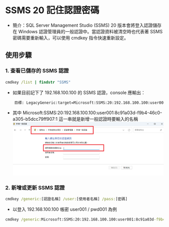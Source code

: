 # SSMS 20 記住認證密碼

- 簡介：SQL Server Management Studio (SSMS) 20 版本會將登入認證儲存在 Windows 認證管理員的一般認證中。當認證資料被清空時也代表著 SSMS 密碼需要重新輸入，可以使用 cmdkey 指令快速重新設定。

## 使用步驟

### 1. 查看已儲存的 SSMS 認證
```cmd
cmdkey /list | findstr "SSMS"
```

- 如果目前記下了 192.168.100.100 的 SSMS 認證，console 應輸出：
```cmd
    目標: LegacyGeneric:target=Microsoft:SSMS:20:192.168.100.100:user001:8c91a03d-f9b4-46c0-a305-b5dcc79ff907:1
```

- 其中 Microsoft:SSMS:20:192.168.100.100:user001:8c91a03d-f9b4-46c0-a305-b5dcc79ff907:1 這一串就是新增一般認證時要輸入的名稱
![](01.png)

### 2. 新增或更新 SSMS 認證
```cmd
cmdkey /generic:[認證名稱] /user:[使用者名稱] /pass:[密碼]
```

- 以登入 192.168.100.100 帳密 user001 / pwd001 為例
```cmd
cmdkey /generic:Microsoft:SSMS:20:192.168.100.100:user001:8c91a03d-f9b4-46c0-a305-b5dcc79ff907:1 /user:user001 /pass:pwd001
```
